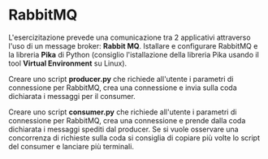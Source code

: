 # RabbitMQ

L'esercizitazione prevede una comunicazione tra 2 applicativi attraverso l'uso di un message broker: **Rabbit MQ**. Istallare e configurare RabbitMQ e la libreria **Pika** di Python (consiglio l'istallazione della libreria Pika usando il tool **Virtual Environment** su Linux).

Creare uno script **producer.py** che richiede all'utente i parametri di connessione per RabbitMQ, crea una connessione e invia sulla coda dichiarata i messaggi per il consumer.

Creare uno script **consumer.py** che richiede all'utente i parametri di connessione per RabbitMQ, crea una connessione e prende dalla coda dichiarata i messaggi spediti dal producer. Se si vuole osservare una concorrenza di richieste sulla coda si consiglia di copiare più volte lo script del consumer e lanciare più terminali.
